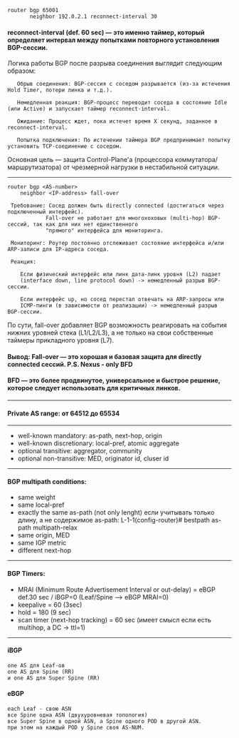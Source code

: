   	router bgp 65001
           neighbor 192.0.2.1 reconnect-interval 30

 #### reconnect-interval (def. 60 sec) — это именно таймер, который определяет интервал между попытками повторного установления BGP-сессии.

 Логика работы BGP после разрыва соединения выглядит следующим образом:

       Обрыв соединения: BGP-сессия с соседом разрывается (из-за истечения Hold Timer, потери линка и т.д.).

       Немедленная реакция: BGP-процесс переводит соседа в состояние Idle (или Active) и запускает таймер reconnect-interval.

       Ожидание: Процесс ждет, пока истечет время X секунд, заданное в reconnect-interval.

       Попытка подключения: По истечении таймера BGP предпринимает попытку установить TCP-соединение с соседом.
	
 Основная цель — защита Control-Plane'а (процессора коммутатора/маршрутизатора) от чрезмерной нагрузки в нестабильной ситуации.

---
	router bgp <AS-number>
  		neighbor <IP-address> fall-over

	 Требование: Сосед должен быть directly connected (достигаться через подключенный интерфейс). 
                Fall-over не работает для многохоховых (multi-hop) BGP-сессий, так как для них нет единственного
				"прямого" интерфейса для мониторинга.

     Мониторинг: Роутер постоянно отслеживает состояние интерфейса и/или ARP-записи для IP-адреса соседа.

     Реакция:

        Если физический интерфейс или линк дата-линк уровня (L2) падает 
		(interface down, line protocol down) -> немедленный разрыв BGP-сессии.

        Если интерфейс up, но сосед перестал отвечать на ARP-запросы или 
		ICMP-пинги (в зависимости от реализации) -> немедленный разрыв BGP-сессии.

  По сути, fall-over добавляет BGP возможность реагировать на события нижних уровней стека (L1/L2/L3),
  а не только на свои собственные таймеры прикладного уровня (L7).
  
  #### Вывод: Fall-over — это хорошая и базовая защита для directly connected сессий. P.S. Nexus - only BFD 
  
   #### BFD — это более продвинутое, универсальное и быстрое решение, которое следует использовать для критичных линков.
		
		

---
 #### Private AS range: от 64512 до 65534
---
- well-known mandatory: as-path, next-hop, origin
- well-known discretionary: local-pref, atomic aggregate
- optional transitive: aggregator, community
- optional non-transitive: MED, originator id, cluser id
---
#### BGP multipath conditions:
- same weight
- same local-pref
- exactly the same as-path (not only lenght)
  если учитывать только длину, а не содержимое as-path: L-1-1(config-router)# bestpath as-path multipath-relax
- same origin, MED
- same IGP metric
- different next-hop
---
#### BGP Timers:
- MRAI (Minimum Route Advertisement Interval or out-delay) = eBGP def.30 sec / iBGP=0 (Leaf/Spine --> eBGP MRAI=0)
- keepalive = 60 (3sec)
- hold = 180 (9 sec)
- scan timer (next-hop tracking) = 60 sec (имеет смысл если есть multihop, а DC -> ttl=1)
---
#### iBGP
  	one AS для Leaf-ов
  	one AS для Spine (RR)
    и one AS для Super Spine (RR)

#### eBGP
  	each Leaf - свою ASN
   	все Spine одна ASN (двухуровневая топология)
	все Super Spine в одной ASN, а Spine одного POD в другой ASN.
 	при этом на каждый POD у Spine своя AS-NUM.

